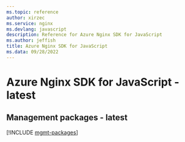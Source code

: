 ```yaml
---
ms.topic: reference
author: xirzec
ms.service: nginx
ms.devlang: javascript
description: Reference for Azure Nginx SDK for JavaScript
ms.author: jeffish
title: Azure Nginx SDK for JavaScript
ms.data: 09/28/2022
---
```

# Azure Nginx SDK for JavaScript - latest

## Management packages - latest
[!INCLUDE [mgmt-packages](nginx-mgmt-index.md)]